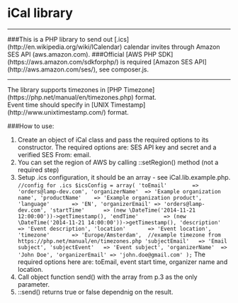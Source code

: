 iCal library
============
<hr>
###This is a PHP library to send out [.ics](http://en.wikipedia.org/wiki/ICalendar) calendar invites through Amazon SES API (aws.amazon.com).
###Official [AWS PHP SDK](https://aws.amazon.com/sdkforphp/) is required [Amazon SES API](http://aws.amazon.com/ses/), see composer.js.
<hr>
The library supports timezones in [PHP Timezone](https://php.net/manual/en/timezones.php) format.<br>
Event time should specify in [UNIX Timestamp](http://www.unixtimestamp.com/) format.
<br>

###How to use:
1. Create an object of iCal class and pass the required options to its constructor. The required options are: SES API key and secret and a verified SES From: email.
2. You can set the region of AWS by calling ::setRegion() method (not a required step)
3. Setup .ics configuration, it should be an array - see iCal.lib.example.php. 
`
	//config for .ics
	$icsConfig = array(
		'toEmail'		 => 'orders@lamp-dev.com',
		'organizerName'	 => 'Example organization name',
		'productName'	 => 'Example organization product',
		'language'       => 'EN',
		'organizerEmail' => 'orders@lamp-dev.com',
		'startTime'		 => (new \DateTime('2014-11-21 12:00:00'))->getTimestamp(),
		'endTime'		 => (new \DateTime('2014-11-21 14:00:00'))->getTimestamp(),
		'description'	 => 'Event description',
		'location'		 => 'Event location',
		'timezone'		 => 'Europe/Amsterdam',  //example timezone from https://php.net/manual/en/timezones.php
		'subjectEmail'	 => 'Email subject',
		'subjectEvent'	 => 'Event subject',
		'organizerName'  => 'John Doe',
		'organizerEmail' => 'john.doe@gmail.com'
	);
`
The required options here are: toEmail, event start time, organizer name and location.
4. Call object function send() with the array from p.3 as the only parameter.
5. ::send() returns true or false dependnig on the result.

